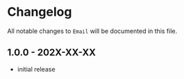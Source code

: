 # Changelog

All notable changes to `Email` will be documented in this file.

## 1.0.0 - 202X-XX-XX

- initial release
